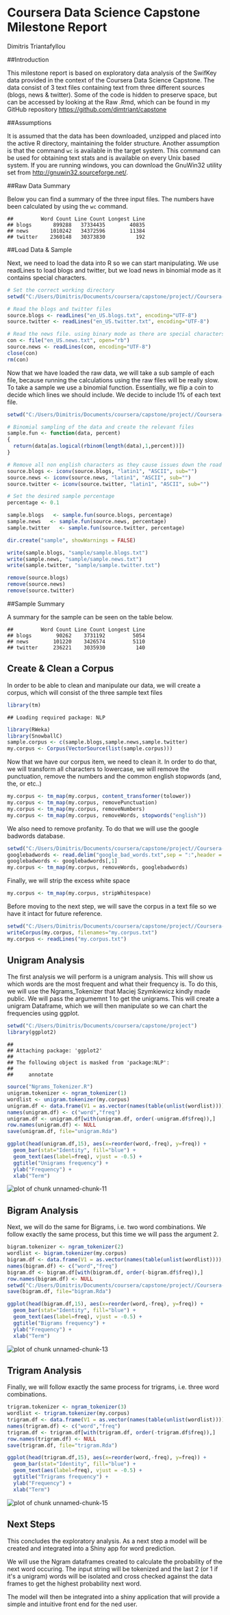 # Coursera Data Science Capstone Milestone Report
Dimitris Triantafyllou  

##Introduction

This milestone report is based on exploratory data analysis of the SwifKey data provided in the context of the Coursera Data Science Capstone. The data consist of 3 text files containing text from three different sources (blogs, news & twitter). Some of the code is hidden to preserve space, but can be accessed by looking at the Raw .Rmd, which can be found in my GitHub repository https://github.com/dimtriant/capstone

##Assumptions

It is assumed that the data has been downloaded, unzipped and placed into the active R directory, maintaining the folder structure. Another assumption is that the command `wc` is available in the target system. This command can be used for obtaining text stats and is available on every Unix based system. If you are running windows, you can download the GnuWin32 utility set from http://gnuwin32.sourceforge.net/.

##Raw Data Summary

Below you can find a summary of the three input files. The numbers have been calculated by using the `wc` command.


```
##         Word Count Line Count Longest Line
## blogs       899288   37334435        40835
## news       1010242   34372596        11384
## twitter    2360148   30373830          192
```

##Load Data & Sample

Next, we need to load the data into R so we can start manipulating. We use readLines to load blogs and twitter, but we load news in binomial mode as it contains special characters.


```r
# Set the correct working directory
setwd("C:/Users/Dimitris/Documents/coursera/capstone/project//Coursera-Swiftkey//final//en_US")

# Read the blogs and twitter files
source.blogs <- readLines("en_US.blogs.txt", encoding="UTF-8")
source.twitter <- readLines("en_US.twitter.txt", encoding="UTF-8")

# Read the news file. using binary mode as there are special characters in the text
con <- file("en_US.news.txt", open="rb")
source.news <- readLines(con, encoding="UTF-8")
close(con)
rm(con)
```

Now that we have loaded the raw data, we will take a sub sample of each file, because running the calculations using the raw files will be really slow. To take a sample we use a binomial function. Essentially, we flip a coin to decide which lines we should include. We decide to include 1% of each text file.


```r
setwd("C:/Users/Dimitris/Documents/coursera/capstone/project//Coursera-Swiftkey//final//en_US")

# Binomial sampling of the data and create the relevant files
sample.fun <- function(data, percent)
{
  return(data[as.logical(rbinom(length(data),1,percent))])
}

# Remove all non english characters as they cause issues down the road
source.blogs <- iconv(source.blogs, "latin1", "ASCII", sub="")
source.news <- iconv(source.news, "latin1", "ASCII", sub="")
source.twitter <- iconv(source.twitter, "latin1", "ASCII", sub="")

# Set the desired sample percentage
percentage <- 0.1

sample.blogs   <- sample.fun(source.blogs, percentage)
sample.news   <- sample.fun(source.news, percentage)
sample.twitter   <- sample.fun(source.twitter, percentage)

dir.create("sample", showWarnings = FALSE)

write(sample.blogs, "sample/sample.blogs.txt")
write(sample.news, "sample/sample.news.txt")
write(sample.twitter, "sample/sample.twitter.txt")

remove(source.blogs)
remove(source.news)
remove(source.twitter)
```

##Sample Summary

A summary for the sample can be seen on the table below.


```
##         Word Count Line Count Longest Line
## blogs        90262    3731192         5054
## news        101220    3426574         5110
## twitter     236221    3035930          140
```

## Create & Clean a Corpus

In order to be able to clean and manipulate our data, we will create a corpus, which will consist of the three sample text files


```r
library(tm)
```

```
## Loading required package: NLP
```

```r
library(RWeka)
library(SnowballC)
sample.corpus <- c(sample.blogs,sample.news,sample.twitter)
my.corpus <- Corpus(VectorSource(list(sample.corpus)))
```

Now that we have our corpus item, we need to clean it. In order to do that, we will transform all characters to lowercase, we will remove the punctuation, remove the numbers and the common english stopwords (and, the, or etc..)


```r
my.corpus <- tm_map(my.corpus, content_transformer(tolower))
my.corpus <- tm_map(my.corpus, removePunctuation)
my.corpus <- tm_map(my.corpus, removeNumbers)
my.corpus <- tm_map(my.corpus, removeWords, stopwords("english"))
```

We also need to remove profanity. To do that we will use the google badwords database.


```r
setwd("C:/Users/Dimitris/Documents/coursera/capstone/project//Coursera-Swiftkey//final//en_US")
googlebadwords <- read.delim("google_bad_words.txt",sep = ":",header = FALSE)
googlebadwords <- googlebadwords[,1]
my.corpus <- tm_map(my.corpus, removeWords, googlebadwords)
```

Finally, we will strip the excess white space


```r
my.corpus <- tm_map(my.corpus, stripWhitespace)
```

Before moving to the next step, we will save the corpus in a text file so we have it intact for future reference.


```r
setwd("C:/Users/Dimitris/Documents/coursera/capstone/project//Coursera-Swiftkey//final//en_US//output")
writeCorpus(my.corpus, filenames="my.corpus.txt")
my.corpus <- readLines("my.corpus.txt")
```

## Unigram Analysis

The first analysis we will perform is a unigram analysis. This will show us which words are the most frequent and what their frequency is. To do this, we will use the Ngrams_Tokenizer that Maciej Szymkiewicz kindly made public. We will  pass the argumemnt 1 to get the unigrams. This will create a unigram Dataframe, which we will then manipulate so we can chart the frequencies using ggplot.


```r
setwd("C:/Users/Dimitris/Documents/coursera/capstone/project")
library(ggplot2)
```

```
## 
## Attaching package: 'ggplot2'
## 
## The following object is masked from 'package:NLP':
## 
##     annotate
```

```r
source("Ngrams_Tokenizer.R")
unigram.tokenizer <- ngram_tokenizer(1)
wordlist <- unigram.tokenizer(my.corpus)
unigram.df <- data.frame(V1 = as.vector(names(table(unlist(wordlist)))), V2 = as.numeric(table(unlist(wordlist))))
names(unigram.df) <- c("word","freq")
unigram.df <- unigram.df[with(unigram.df, order(-unigram.df$freq)),]
row.names(unigram.df) <- NULL
save(unigram.df, file="unigram.Rda")
```


```r
ggplot(head(unigram.df,15), aes(x=reorder(word,-freq), y=freq)) +
  geom_bar(stat="Identity", fill="blue") +
  geom_text(aes(label=freq), vjust = -0.5) +
  ggtitle("Unigrams frequency") +
  ylab("Frequency") +
  xlab("Term")
```

![plot of chunk unnamed-chunk-11](milestone_improved_files/figure-html/unnamed-chunk-11.png) 

## Bigram Analysis

Next, we will do the same for Bigrams, i.e. two word combinations. We follow exactly the same process, but this time we will pass the argument 2.


```r
bigram.tokenizer <- ngram_tokenizer(2)
wordlist <- bigram.tokenizer(my.corpus)
bigram.df <- data.frame(V1 = as.vector(names(table(unlist(wordlist)))), V2 = as.numeric(table(unlist(wordlist))))
names(bigram.df) <- c("word","freq")
bigram.df <- bigram.df[with(bigram.df, order(-bigram.df$freq)),]
row.names(bigram.df) <- NULL
setwd("C:/Users/Dimitris/Documents/coursera/capstone/project//Coursera-Swiftkey//final//en_US//output")
save(bigram.df, file="bigram.Rda")
```


```r
ggplot(head(bigram.df,15), aes(x=reorder(word,-freq), y=freq)) +
  geom_bar(stat="Identity", fill="blue") +
  geom_text(aes(label=freq), vjust = -0.5) +
  ggtitle("Bigrams frequency") +
  ylab("Frequency") +
  xlab("Term")
```

![plot of chunk unnamed-chunk-13](milestone_improved_files/figure-html/unnamed-chunk-13.png) 

## Trigram Analysis

Finally, we will follow exactly the same process for trigrams, i.e. three word combinations.


```r
trigram.tokenizer <- ngram_tokenizer(3)
wordlist <- trigram.tokenizer(my.corpus)
trigram.df <- data.frame(V1 = as.vector(names(table(unlist(wordlist)))), V2 = as.numeric(table(unlist(wordlist))))
names(trigram.df) <- c("word","freq")
trigram.df <- trigram.df[with(trigram.df, order(-trigram.df$freq)),]
row.names(trigram.df) <- NULL
save(trigram.df, file="trigram.Rda")
```


```r
ggplot(head(trigram.df,15), aes(x=reorder(word,-freq), y=freq)) +
  geom_bar(stat="Identity", fill="blue") +
  geom_text(aes(label=freq), vjust = -0.5) +
  ggtitle("Trigrams frequency") +
  ylab("Frequency") +
  xlab("Term")
```

![plot of chunk unnamed-chunk-15](milestone_improved_files/figure-html/unnamed-chunk-15.png) 



## Next Steps

This concludes the exploratory analysis. As a next step a model will be created and integrated into a Shiny app for word prediction.

We will use the Ngram dataframes created to calculate the probability of the next word occuring. The input string will be tokenized and the last 2 (or 1 if it's a unigram) words will be isolated and cross checked against the data frames to get the highest probability next word.

The model will then be integrated into a shiny application that will provide a simple and intuitive front end for the ned user.
